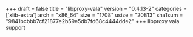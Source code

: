 +++
draft = false
title = "libproxy-vala"
version = "0.4.13-2"
categories = ['xlib-extra']
arch = "x86_64"
size = "1708"
usize = "20813"
sha1sum = "9841bcbbb7cf21877e2b59e5db7fd68c4444dde2"
+++
libproxy vala support